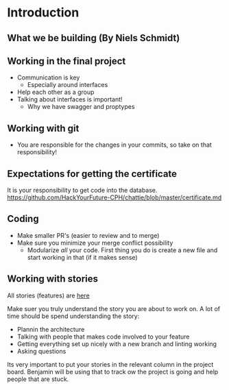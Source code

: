 # Introduction

## What we be building (By Niels Schmidt)

## Working in the final project

- Communication is key
  - Especially around interfaces
- Help each other as a group
- Talking about interfaces is important!
  - Why we have swagger and proptypes

## Working with git

- You are responsible for the changes in your commits, so take on that responsibility!

## Expectations for getting the certificate

It is your responsibility to get code into the database.
https://github.com/HackYourFuture-CPH/chattie/blob/master/certificate.md

## Coding

- Make smaller PR's (easier to review and to merge)
- Make sure you minimize your merge conflict possibility
  - Modularize _all_ your code. First thing you do is create a new file and start working in that (if it makes sense)
  
## Working with stories

All stories (features) are [here](https://github.com/HackYourFuture-CPH/chattie/projects/1)

Make suer you truly understand the story you are about to work on. A lot of time should be spend understanding the story:
- Plannin the architecture
- Talking with people that makes code involved to your feature
- Getting everything set up nicely with a new branch and linting working
- Asking questions

Its very important to put your stories in the relevant column in the project board. Benjamin will be using that to track ow the project is going and help people that are stuck.

